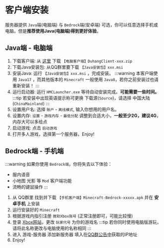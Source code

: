 # 客户端安装

服务器提供  `Java`端(电脑端)  与 `Bedrock`端(安卓端)  可选，你可以任意选择手机或电脑，但是**推荐使用Java(电脑端)得到更好体验**。  

## Java端 - 电脑端

1. 下载客户端: 从 [这里](https://wwu.lanzouj.com/i1JaP088dnbe) 下载 `【电脑客户端】DuhangClient-xxx.zip`
1. 下载Java安装包: 从QQ群里要下载 `【Java安装包】xxx.msi` 
2. 安装Java: 运行 `【Java安装包】xxx.msi` ，完成安装。
:::warning
本客户端使用 `Java17` ，而其他版本的 `Minecraft` 一般使用 `Java8`，若你之前安装过也请重新安装！
:::
3. 运行启动器: 运行 `HMCLauncher.exe` 等待自动安装完成。**可能需要一些时间。**
:::tip
若安装中出现英语提示称可更换 下载源(`Source`)，请选择 中国大陆(`ChinaMainland`) 
:::
4. 设置用户名: 选择 `账户` - `离线模式`, 输入你想用的用户名。
5. 设置内存: `设置` - `游戏内存` - `最低分配` 调整到合适大小，**一般至少2G，建议4G**，内存大可以多给点
6. 启动游戏: 点击 `启动游戏`
7. 打开多人游戏，选择第一个服务器，Enjoy!

## Bedrock端 - 手机端

:::warning
如果你使用 `Bedrock端`，你将失去以下体验：
- 服内语音
- 小地图 光影 等 `Mod` 客户端功能
- 流畅的键鼠操作
:::

1. 从 QQ群里 找到并下载 `【手机客户端】Minecraft-Bedrock-xxxxx.apk` 并在 **安卓手机** 上安装
2. 运行安装好的 `Minecraft`
3. 根据游戏内指引注册 `微软Xbox账号` (正常注册即可，可能比较慢)
4. 登录 [Xbox网站](https://social.xbox.com/changegamertag)，更改 `玩家代号` 为你的游戏名
:::tip
若你同时使用电脑版游玩，请将此名称更改与电脑使用的名称相同
:::
5. 进入 游戏-服务器 添加新服务器 填入在[QQ群公告中](https://qm.qq.com/cgi-bin/qm/qr?k=Z2p_2QaTLzvvi00iQj5qmOZRI6hYBB8r)获取的IP地址
6. Enjoy!

